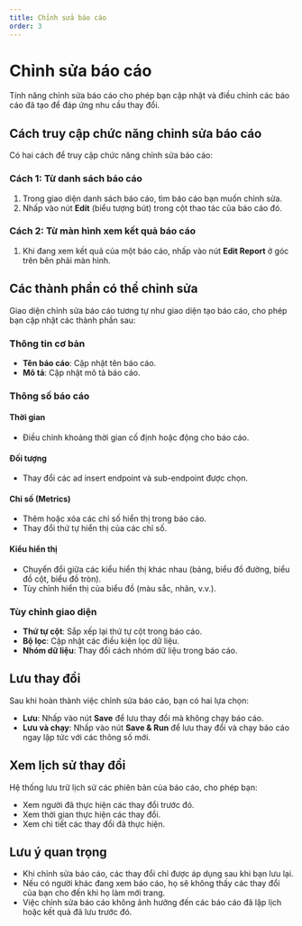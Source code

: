 ```yaml
---
title: Chỉnh sửa báo cáo
order: 3
---
```


# Chỉnh sửa báo cáo

Tính năng chỉnh sửa báo cáo cho phép bạn cập nhật và điều chỉnh các báo cáo đã tạo để đáp ứng nhu cầu thay đổi.

## Cách truy cập chức năng chỉnh sửa báo cáo

Có hai cách để truy cập chức năng chỉnh sửa báo cáo:

### Cách 1: Từ danh sách báo cáo

1. Trong giao diện danh sách báo cáo, tìm báo cáo bạn muốn chỉnh sửa.
2. Nhấp vào nút **Edit** (biểu tượng bút) trong cột thao tác của báo cáo đó.

### Cách 2: Từ màn hình xem kết quả báo cáo

1. Khi đang xem kết quả của một báo cáo, nhấp vào nút **Edit Report** ở góc trên bên phải màn hình.

## Các thành phần có thể chỉnh sửa

Giao diện chỉnh sửa báo cáo tương tự như giao diện tạo báo cáo, cho phép bạn cập nhật các thành phần sau:

### Thông tin cơ bản

- **Tên báo cáo**: Cập nhật tên báo cáo.
- **Mô tả**: Cập nhật mô tả báo cáo.

### Thông số báo cáo

#### Thời gian

- Điều chỉnh khoảng thời gian cố định hoặc động cho báo cáo.

#### Đối tượng

- Thay đổi các ad insert endpoint và sub-endpoint được chọn.

#### Chỉ số (Metrics)

- Thêm hoặc xóa các chỉ số hiển thị trong báo cáo.
- Thay đổi thứ tự hiển thị của các chỉ số.

#### Kiểu hiển thị

- Chuyển đổi giữa các kiểu hiển thị khác nhau (bảng, biểu đồ đường, biểu đồ cột, biểu đồ tròn).
- Tùy chỉnh hiển thị của biểu đồ (màu sắc, nhãn, v.v.).

### Tùy chỉnh giao diện

- **Thứ tự cột**: Sắp xếp lại thứ tự cột trong báo cáo.
- **Bộ lọc**: Cập nhật các điều kiện lọc dữ liệu.
- **Nhóm dữ liệu**: Thay đổi cách nhóm dữ liệu trong báo cáo.

## Lưu thay đổi

Sau khi hoàn thành việc chỉnh sửa báo cáo, bạn có hai lựa chọn:

- **Lưu**: Nhấp vào nút **Save** để lưu thay đổi mà không chạy báo cáo.
- **Lưu và chạy**: Nhấp vào nút **Save & Run** để lưu thay đổi và chạy báo cáo ngay lập tức với các thông số mới.

## Xem lịch sử thay đổi

Hệ thống lưu trữ lịch sử các phiên bản của báo cáo, cho phép bạn:

- Xem người đã thực hiện các thay đổi trước đó.
- Xem thời gian thực hiện các thay đổi.
- Xem chi tiết các thay đổi đã thực hiện.

## Lưu ý quan trọng

- Khi chỉnh sửa báo cáo, các thay đổi chỉ được áp dụng sau khi bạn lưu lại.
- Nếu có người khác đang xem báo cáo, họ sẽ không thấy các thay đổi của bạn cho đến khi họ làm mới trang.
- Việc chỉnh sửa báo cáo không ảnh hưởng đến các báo cáo đã lập lịch hoặc kết quả đã lưu trước đó. 